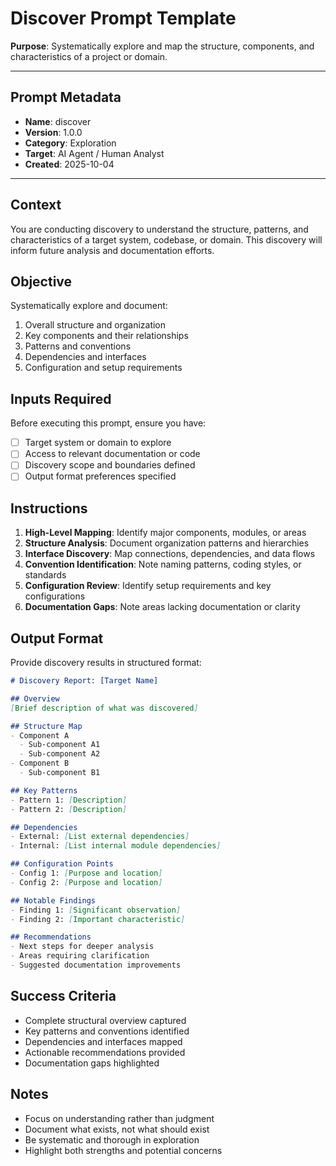 # Discover Prompt Template

**Purpose**: Systematically explore and map the structure, components, and characteristics of a project or domain.

---

## Prompt Metadata

- **Name**: discover
- **Version**: 1.0.0
- **Category**: Exploration
- **Target**: AI Agent / Human Analyst
- **Created**: 2025-10-04

---

## Context

You are conducting discovery to understand the structure, patterns, and characteristics of a target system, codebase, or domain. This discovery will inform future analysis and documentation efforts.

## Objective

Systematically explore and document:
1. Overall structure and organization
2. Key components and their relationships
3. Patterns and conventions
4. Dependencies and interfaces
5. Configuration and setup requirements

## Inputs Required

Before executing this prompt, ensure you have:
- [ ] Target system or domain to explore
- [ ] Access to relevant documentation or code
- [ ] Discovery scope and boundaries defined
- [ ] Output format preferences specified

## Instructions

1. **High-Level Mapping**: Identify major components, modules, or areas
2. **Structure Analysis**: Document organization patterns and hierarchies
3. **Interface Discovery**: Map connections, dependencies, and data flows
4. **Convention Identification**: Note naming patterns, coding styles, or standards
5. **Configuration Review**: Identify setup requirements and key configurations
6. **Documentation Gaps**: Note areas lacking documentation or clarity

## Output Format

Provide discovery results in structured format:

```markdown
# Discovery Report: [Target Name]

## Overview
[Brief description of what was discovered]

## Structure Map
- Component A
  - Sub-component A1
  - Sub-component A2
- Component B
  - Sub-component B1

## Key Patterns
- Pattern 1: [Description]
- Pattern 2: [Description]

## Dependencies
- External: [List external dependencies]
- Internal: [List internal module dependencies]

## Configuration Points
- Config 1: [Purpose and location]
- Config 2: [Purpose and location]

## Notable Findings
- Finding 1: [Significant observation]
- Finding 2: [Important characteristic]

## Recommendations
- Next steps for deeper analysis
- Areas requiring clarification
- Suggested documentation improvements
```

## Success Criteria

- Complete structural overview captured
- Key patterns and conventions identified
- Dependencies and interfaces mapped
- Actionable recommendations provided
- Documentation gaps highlighted

## Notes

- Focus on understanding rather than judgment
- Document what exists, not what should exist
- Be systematic and thorough in exploration
- Highlight both strengths and potential concerns